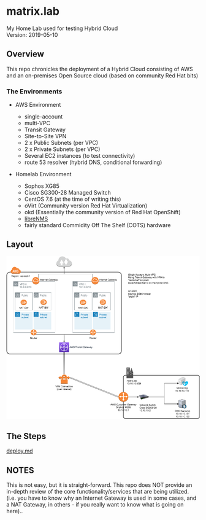 # matrix.lab
My Home Lab used for testing Hybrid Cloud  
Version: 2019-05-10

## Overview
This repo chronicles the deployment of a Hybrid Cloud consisting of AWS and an on-premises Open Source cloud (based on community Red Hat bits)  
### The Environments
* AWS Environment 
  * single-account 
  * multi-VPC 
  * Transit Gateway
  * Site-to-Site VPN
  * 2 x Public Subnets (per VPC)
  * 2 x Private Subnets (per VPC)
  * Several EC2 instances (to test connectivity)
  * route 53 resolver (hybrid DNS, conditional forwarding)


* Homelab Environment
  * Sophos XG85
  * Cisco SG300-28 Managed Switch
  * CentOS 7.6 (at the time of writing this)
  * oVirt (Community version Red Hat Virtualization)
  * okd (Essentially the community version of Red Hat OpenShift)
  * [libreNMS](https://www.librenms.org/) 
  * fairly standard Commidity Off The Shelf (COTS) hardware

## Layout
![Hybrid-Single_Account.png](Images/Hybrid-Single_Account.png)

## The Steps
[deploy.md](deploy.md)

## NOTES
This is not easy, but it is straight-forward.  This repo does NOT provide an in-depth review of the core functionality/services that are being utilized.  (i.e. you have to know why an Internet Gateway is used in some cases, and a NAT Gateway, in others - if you really want to know what is going on here)..
